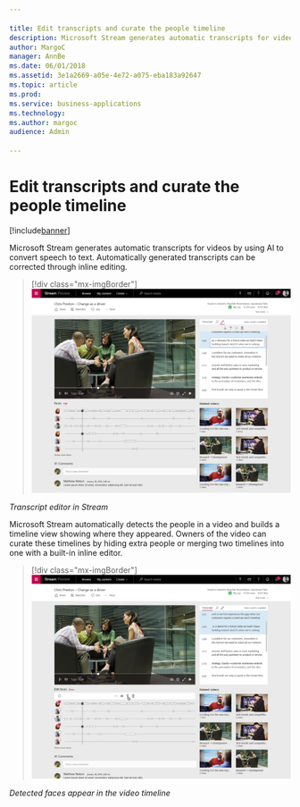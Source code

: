 ```yaml
---

title: Edit transcripts and curate the people timeline
description: Microsoft Stream generates automatic transcripts for videos by using AI to convert speech to text.
author: MargoC
manager: AnnBe
ms.date: 06/01/2018
ms.assetid: 3e1a2669-a05e-4e72-a075-eba183a92647
ms.topic: article
ms.prod: 
ms.service: business-applications
ms.technology: 
ms.author: margoc
audience: Admin

---
```


# Edit transcripts and curate the people timeline

[!include[banner](../../includes/banner.md)]

Microsoft Stream generates automatic transcripts for videos by using AI to
convert speech to text. Automatically generated transcripts can be corrected
through inline editing.

> [!div class="mx-imgBorder"] 
> ![Transcript editor in Stream](media/edit-transcripts-curate-people-timeline-1.png "Transcript editor in Stream")

*Transcript editor in Stream*

Microsoft Stream automatically detects the people in a video and builds a
timeline view showing where they appeared. Owners of the video can curate these
timelines by hiding extra people or merging two timelines into one with a
built-in inline editor.

> [!div class="mx-imgBorder"] 
> ![Detected faces appear in the video timeline](media/cloud-recording-meetings-microsoft-teams-2.png "Detected faces appear in the video timeline")

*Detected faces appear in the video timeline*
